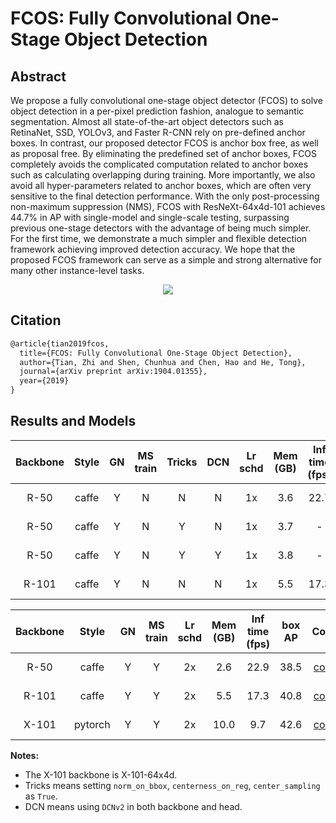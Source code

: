 # FCOS: Fully Convolutional One-Stage Object Detection

## Abstract

<!-- [ABSTRACT] -->

We propose a fully convolutional one-stage object detector (FCOS) to solve object detection in a per-pixel prediction fashion, analogue to semantic segmentation. Almost all state-of-the-art object detectors such as RetinaNet, SSD, YOLOv3, and Faster R-CNN rely on pre-defined anchor boxes. In contrast, our proposed detector FCOS is anchor box free, as well as proposal free. By eliminating the predefined set of anchor boxes, FCOS completely avoids the complicated computation related to anchor boxes such as calculating overlapping during training. More importantly, we also avoid all hyper-parameters related to anchor boxes, which are often very sensitive to the final detection performance. With the only post-processing non-maximum suppression (NMS), FCOS with ResNeXt-64x4d-101 achieves 44.7% in AP with single-model and single-scale testing, surpassing previous one-stage detectors with the advantage of being much simpler. For the first time, we demonstrate a much simpler and flexible detection framework achieving improved detection accuracy. We hope that the proposed FCOS framework can serve as a simple and strong alternative for many other instance-level tasks.

<!-- [IMAGE] -->
<div align=center>
<img src="https://user-images.githubusercontent.com/40661020/143882011-45b234bc-d04b-4bbe-a822-94bec057ac86.png"/>
</div>

<!-- [PAPER_TITLE: FCOS: Fully Convolutional One-Stage Object Detection] -->
<!-- [PAPER_URL: https://arxiv.org/abs/1904.01355] -->

## Citation

<!-- [ALGORITHM] -->

```latex
@article{tian2019fcos,
  title={FCOS: Fully Convolutional One-Stage Object Detection},
  author={Tian, Zhi and Shen, Chunhua and Chen, Hao and He, Tong},
  journal={arXiv preprint arXiv:1904.01355},
  year={2019}
}
```

## Results and Models

| Backbone  | Style   | GN      | MS train | Tricks  | DCN     | Lr schd | Mem (GB) | Inf time (fps) | box AP | Config | Download |
|:---------:|:-------:|:-------:|:--------:|:-------:|:-------:|:-------:|:--------:|:--------------:|:------:|:------:|:--------:|
| R-50      | caffe   | Y       | N        | N       | N       | 1x      | 3.6      | 22.7           | 36.6   | [config](https://github.com/open-mmlab/mmdetection/tree/master/configs/fcos/fcos_r50_caffe_fpn_gn-head_1x_coco.py) | [model](https://download.openmmlab.com/mmdetection/v2.0/fcos/fcos_r50_caffe_fpn_gn-head_1x_coco/fcos_r50_caffe_fpn_gn-head_1x_coco-821213aa.pth) &#124; [log](https://download.openmmlab.com/mmdetection/v2.0/fcos/fcos_r50_caffe_fpn_gn-head_1x_coco/20201227_180009.log.json) |
| R-50      | caffe   | Y       | N        | Y       | N       | 1x      | 3.7      | -              | 38.7   | [config](https://github.com/open-mmlab/mmdetection/tree/master/configs/fcos/fcos_center-normbbox-centeronreg-giou_r50_caffe_fpn_gn-head_1x_coco.py) | [model](https://download.openmmlab.com/mmdetection/v2.0/fcos/fcos_center-normbbox-centeronreg-giou_r50_caffe_fpn_gn-head_1x_coco/fcos_center-normbbox-centeronreg-giou_r50_caffe_fpn_gn-head_1x_coco-0a0d75a8.pth) &#124; [log](https://download.openmmlab.com/mmdetection/v2.0/fcos/fcos_center-normbbox-centeronreg-giou_r50_caffe_fpn_gn-head_1x_coco/20210105_135818.log.json)|
| R-50      | caffe   | Y       | N        | Y       | Y       | 1x      | 3.8      | -              | 42.3   | [config](https://github.com/open-mmlab/mmdetection/tree/master/configs/fcos/fcos_center-normbbox-centeronreg-giou_r50_caffe_fpn_gn-head_dcn_1x_coco.py) | [model](https://download.openmmlab.com/mmdetection/v2.0/fcos/fcos_center-normbbox-centeronreg-giou_r50_caffe_fpn_gn-head_dcn_1x_coco/fcos_center-normbbox-centeronreg-giou_r50_caffe_fpn_gn-head_dcn_1x_coco-ae4d8b3d.pth) &#124; [log](https://download.openmmlab.com/mmdetection/v2.0/fcos/fcos_center-normbbox-centeronreg-giou_r50_caffe_fpn_gn-head_dcn_1x_coco/20210105_224556.log.json)|
| R-101     | caffe   | Y       | N        | N       | N       | 1x      | 5.5      | 17.3           | 39.1   | [config](https://github.com/open-mmlab/mmdetection/tree/master/configs/fcos/fcos_r101_caffe_fpn_gn-head_1x_coco.py) | [model](https://download.openmmlab.com/mmdetection/v2.0/fcos/fcos_r101_caffe_fpn_gn-head_1x_coco/fcos_r101_caffe_fpn_gn-head_1x_coco-0e37b982.pth) &#124; [log](https://download.openmmlab.com/mmdetection/v2.0/fcos/fcos_r101_caffe_fpn_gn-head_1x_coco/20210103_155046.log.json) |

| Backbone  | Style   | GN      | MS train | Lr schd | Mem (GB) | Inf time (fps) | box AP | Config | Download |
|:---------:|:-------:|:-------:|:--------:|:-------:|:--------:|:--------------:|:------:|:------:|:--------:|
| R-50      | caffe   | Y       | Y        | 2x      | 2.6      | 22.9           | 38.5   | [config](https://github.com/open-mmlab/mmdetection/tree/master/configs/fcos/fcos_r50_caffe_fpn_gn-head_mstrain_640-800_2x_coco.py) | [model](https://download.openmmlab.com/mmdetection/v2.0/fcos/fcos_r50_caffe_fpn_gn-head_mstrain_640-800_2x_coco/fcos_r50_caffe_fpn_gn-head_mstrain_640-800_2x_coco-d92ceeea.pth) &#124; [log](https://download.openmmlab.com/mmdetection/v2.0/fcos/fcos_r50_caffe_fpn_gn-head_mstrain_640-800_2x_coco/20201227_161900.log.json) |
| R-101     | caffe   | Y       | Y        | 2x      | 5.5      | 17.3           | 40.8   | [config](https://github.com/open-mmlab/mmdetection/tree/master/configs/fcos/fcos_r101_caffe_fpn_gn-head_mstrain_640-800_2x_coco.py) | [model](https://download.openmmlab.com/mmdetection/v2.0/fcos/fcos_r101_caffe_fpn_gn-head_mstrain_640-800_2x_coco/fcos_r101_caffe_fpn_gn-head_mstrain_640-800_2x_coco-511424d6.pth) &#124; [log](https://download.openmmlab.com/mmdetection/v2.0/fcos/fcos_r101_caffe_fpn_gn-head_mstrain_640-800_2x_coco/20210103_155046.log.json) |
| X-101     | pytorch | Y       | Y        | 2x      | 10.0     | 9.7            | 42.6   | [config](https://github.com/open-mmlab/mmdetection/tree/master/configs/fcos/fcos_x101_64x4d_fpn_gn-head_mstrain_640-800_2x_coco.py) | [model](https://download.openmmlab.com/mmdetection/v2.0/fcos/fcos_x101_64x4d_fpn_gn-head_mstrain_640-800_2x_coco/fcos_x101_64x4d_fpn_gn-head_mstrain_640-800_2x_coco-ede514a8.pth) &#124; [log](https://download.openmmlab.com/mmdetection/v2.0/fcos/fcos_x101_64x4d_fpn_gn-head_mstrain_640-800_2x_coco/20210114_133041.log.json) |

**Notes:**

- The X-101 backbone is X-101-64x4d.
- Tricks means setting `norm_on_bbox`, `centerness_on_reg`, `center_sampling` as `True`.
- DCN means using `DCNv2` in both backbone and head.
